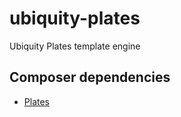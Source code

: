 # ubiquity-plates
Ubiquity Plates template engine

## Composer dependencies
- [Plates](https://github.com/thephpleague/plates)
